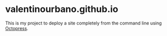 valentinourbano.github.io
=========================

This is my project to deploy a site completely from the command line using [Octopress](http://octopress.com). 
